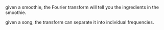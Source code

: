 given a smoothie, the Fourier transform will tell you the ingredients in the smoothie.

given a song, the transform can separate it into individual frequencies.